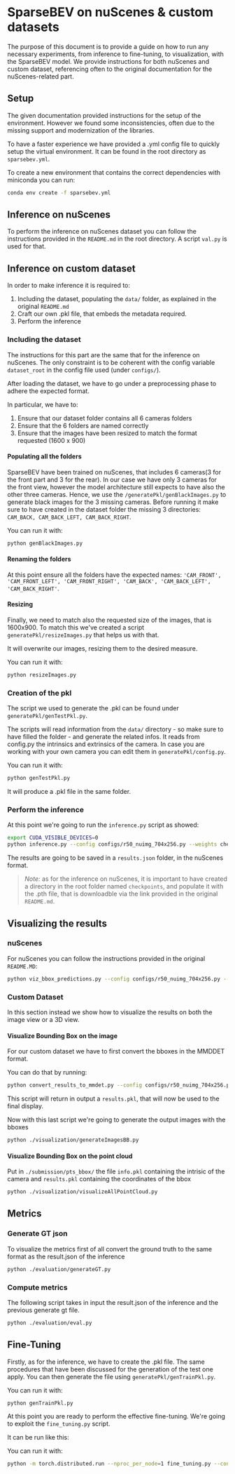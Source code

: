 # SparseBEV on nuScenes & custom datasets

The purpose of this document is to provide a guide on how to run any necessary experiments, from inference to fine-tuning, to visualization, with the SparseBEV model. We provide instructions for both nuScenes and custom dataset, referencing often to the original documentation for the nuScenes-related part.

## Setup

The given documentation provided instructions for the setup of the environment. However we found some inconsistencies, often due to the missing support and modernization of the libraries. 

To have a faster experience we have provided a .yml config file to quickly setup the virtual environment. It can be found in the root directory as `sparsebev.yml`.

To create a new environment that contains the correct dependencies with miniconda you can run:

```bash
conda env create -f sparsebev.yml
```

## Inference on nuScenes

To perform the inference on nuScenes dataset you can follow the instructions provided in the `README.md` in the root directory. A script `val.py` is used for that.

## Inference on custom dataset

In order to make inference it is required to:
1. Including the dataset, populating the `data/` folder, as explained in the original `README.md`
2. Craft our own .pkl file, that embeds the metadata required.
3. Perform the inference

### Including the dataset

The instructions for this part are the same that for the inference on nuScenes. The only constraint is to be coherent with the config variable `dataset_root` in the config file used (under `configs/`).

After loading the dataset, we have to go under a preprocessing phase to adhere the expected format.

In particular, we have to:
1. Ensure that our dataset folder contains all 6 cameras folders
2. Ensure that the 6 folders are named correctly
3. Ensure that the images have been resized to match the format requested (1600 x 900)

#### Populating all the folders

SparseBEV have been trained on nuScenes, that includes 6 cameras(3 for the front part and 3 for the rear). In our case we have only 3 cameras for the front view, however the model architecture still expects to have also the other three cameras. Hence, we use the `/generatePkl/genBlackImages.py` to generate black images for the 3 missing cameras. Before running it make sure to have created in the dataset folder the missing 3 directories: `CAM_BACK, CAM_BACK_LEFT, CAM_BACK_RIGHT`.

You can run it with:
```bash
python genBlackImages.py
```

#### Renaming the folders

At this point ensure all the folders have the expected names: `'CAM_FRONT', 'CAM_FRONT_LEFT', 'CAM_FRONT_RIGHT', 'CAM_BACK', 'CAM_BACK_LEFT', 'CAM_BACK_RIGHT'`.

#### Resizing

Finally, we need to match also the requested size of the images, that is 1600x900. To match this we've created a script `generatePkl/resizeImages.py` that helps us with that. 

It will overwrite our images, resizing them to the desired measure.

You can run it with:
```bash
python resizeImages.py
```

### Creation of the pkl

The script we used to generate the .pkl can be found under `generatePkl/genTestPkl.py`.

The scripts will read information from the `data/` directory - so make sure to have filled the folder - and generate the related infos. It reads from config.py the intrinsics and extrinsics of the camera. In case you are working with your own camera you can edit them in `generatePkl/config.py`.

You can run it with:
```bash
python genTestPkl.py
```

It will produce a .pkl file in the same folder.

### Perform the inference

At this point we're going to run the `inference.py` script as showed:

```bash
export CUDA_VISIBLE_DEVICES=0
python inference.py --config configs/r50_nuimg_704x256.py --weights checkpoints/r50_nuimg_704x256.pth
```

The results are going to be saved in a `results.json` folder, in the nuScenes format.

> *Note:* as for the inference on nuScenes, it is important to have created a directory in the root folder named `checkpoints`, and populate it with the .pth file, that is downloadble via the link provided in the original `README.md`.

## Visualizing the results

### nuScenes

For nuScenes you can follow the instructions provided in the original `README.MD`:

```bash
python viz_bbox_predictions.py --config configs/r50_nuimg_704x256.py --weights checkpoints/r50_nuimg_704x256.pth
```

### Custom Dataset

In this section instead we show how to visualize the results on both the image view or a 3D view.

#### Visualize Bounding Box on the image

For our custom dataset we have to first convert the bboxes in the MMDDET format.

You can do that by running:

```bash
python convert_results_to_mmdet.py --config configs/r50_nuimg_704x256.py --weights checkpoints/r50_nuimg_704x256.pth
```

This script will return in output a `results.pkl`, that will now be used to the final display.

Now with this last script we're going to generate the output images with the bboxes
```bash
python ./visualization/generateImagesBB.py
```

#### Visualize Bounding Box on the point cloud

Put in `./submission/pts_bbox/` the file `info.pkl` containing the intrisic of the camera and `results.pkl` containing the coordinates of the bbox
```bash
python ./visualization/visualizeAllPointCloud.py
```

## Metrics

### Generate GT json
To visualize the metrics first of all convert the ground truth to the same format as the result.json of the inference
```bash
python ./evaluation/generateGT.py
```

### Compute metrics
The following script takes in input the result.json of the inference and the previous generate gt file.
```bash
python ./evaluation/eval.py
```


## Fine-Tuning

Firstly, as for the inference, we have to create the .pkl file. The same procedures that have been discussed for the generation of the test one apply. You can then generate the file using `generatePkl/genTrainPkl.py`.

You can run it with:
```bash
python genTrainPkl.py
```

At this point you are ready to perform the effective fine-tuning. We're going to exploit the `fine_tuning.py` script.

It can be run like this:

You can run it with:
```bash
python -m torch.distributed.run --nproc_per_node=1 fine_tuning.py --config configs/r50_nuimg_704x256.py
```
